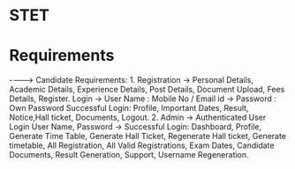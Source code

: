 # STET

# Requirements
----> Candidate Requirements:
       1. Registration
           -> Personal Details, Academic Details, Experience Details, Post Details, Document Upload, Fees Details, Register.
           Login
           -> User Name : Mobile No / Email id
           -> Password : Own Password
               Successful Login:
                   Profile, Important Dates, Result, Notice,Hall ticket, Documents, Logout.
       2. Admin
           -> Authenticated User Login
               User Name, Password
           -> Successful Login:
                   Dashboard, Profile, Generate Time Table, Generate Hall Ticket, Regenerate Hall ticket, Generate timetable, All Registration, All Valid Registrations, Exam Dates, Candidate Documents, Result Generation, Support, Username Regeneration.




